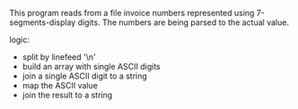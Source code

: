 This program reads from a file invoice numbers represented using 7-segments-display digits. The numbers are being parsed to the actual value.

logic:

- split by linefeed '\n'
- build an array with single ASCII digits
- join a single ASCII digit to a string
- map the ASCII value
- join the result to a string
